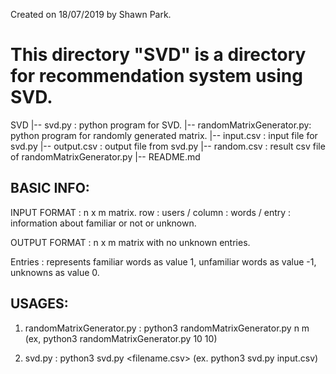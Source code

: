 Created on 18/07/2019 by Shawn Park.

# This directory "SVD" is a directory for recommendation system using SVD.

SVD
  |-- svd.py : python program for SVD.
  |-- randomMatrixGenerator.py: python program for randomly generated matrix.
  |-- input.csv : input file for svd.py
  |-- output.csv : output file from svd.py
  |-- random.csv : result csv file of randomMatrixGenerator.py
  |-- README.md



## BASIC INFO:

INPUT FORMAT : n x m matrix. row : users / column : words / entry : information about familiar or not or unknown.

OUTPUT FORMAT : n x m matrix with no unknown entries.

Entries : represents familiar words as value 1, unfamiliar words as value -1, unknowns as value 0.



## USAGES:

1. randomMatrixGenerator.py : python3 randomMatrixGenerator.py n m (ex, python3 randomMatrixGenerator.py 10 10)


2. svd.py : python3 svd.py <filename.csv> (ex. python3 svd.py input.csv)
